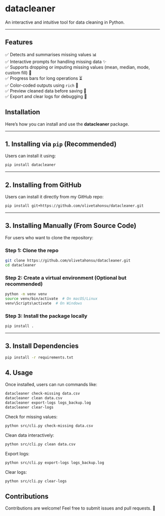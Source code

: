 # datacleaner
An interactive and intuitive tool for data cleaning in Python.

---

## Features 
✅ Detects and summarises missing values 📊  
✅ Interactive prompts for handling missing data ✨  
✅ Supports dropping or imputing missing values (mean, median, mode, custom fill) 🔄  
✅ Progress bars for long operations ⏳  
✅ Color-coded outputs using `rich` 🎨  
✅ Preview cleaned data before saving 👀  
✅ Export and clear logs for debugging 📝  

## Installation 
Here’s how you can install and use the **datacleaner** package.  

---

## 1. Installing via `pip` (Recommended)  
Users can install it using:  
```sh
pip install datacleaner
```
 
---

## 2. Installing from GitHub  
Users can install it directly from my GitHub repo:  
```sh
pip install git+https://github.com/olivetahonsu/datacleaner.git
```

---

## 3. Installing Manually (From Source Code)  
For users who want to clone the repository:  

### Step 1: Clone the repo  
```sh
git clone https://github.com/olivetahonsu/datacleaner.git
cd datacleaner
```

### Step 2: Create a virtual environment (Optional but recommended)  
```sh
python -m venv venv
source venv/bin/activate  # On macOS/Linux
venv\Scripts\activate  # On Windows
```

### Step 3: Install the package locally  
```sh
pip install .
```

---

## 3. Install Dependencies
```sh
pip install -r requirements.txt
```

## 4. Usage

Once installed, users can run commands like:  

```sh
datacleaner check-missing data.csv
datacleaner clean data.csv
datacleaner export-logs logs_backup.log
datacleaner clear-logs
```

Check for missing values:  
```sh
python src/cli.py check-missing data.csv
```  

Clean data interactively:  
```sh
python src/cli.py clean data.csv
```  

Export logs:  
```sh
python src/cli.py export-logs logs_backup.log
```  

Clear logs:  
```sh
python src/cli.py clear-logs
```

## Contributions
Contributions are welcome! Feel free to submit issues and pull requests. 🚀  


